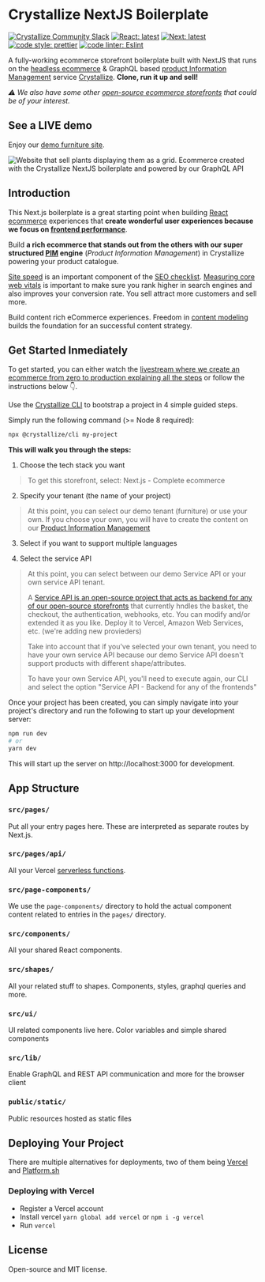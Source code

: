# Crystallize NextJS Boilerplate

[![Crystallize Community Slack][21]][22] [![React: latest][0]][1]
[![Next: latest][2]][3] [![code style: prettier][4]][5]
[![code linter: Eslint][6]][7]

A fully-working ecommerce storefront boilerplate built with NextJS that runs on the [headless ecommerce][8] & GraphQL based [product Information Management][9]
service [Crystallize][10]. **Clone, run it up and sell!**

_⚠️  We also have some other [open-source ecommerce storefronts][11] that could be of your interest._


## See a LIVE demo

Enjoy our [demo furniture site][24].


![Website that sell plants displaying them as a grid. Ecommerce created with the Crystallize NextJS boilerplate and powered by our GraphQL API](https://i.imgur.com/v3tGgyZ.png)


## Introduction

This Next.js boilerplate is a great starting point when building [React
ecommerce][11] experiences that **create wonderful user experiences because we focus
on [frontend performance][12]**.

Build **a rich ecommerce that stands out from
the others with our super structured [PIM][13] engine** (_Product Information Management_)
in Crystallize powering your product catalogue.

[Site speed](https://crystallize.com/learn/best-practices/frontend-performance/site-speed) is an important
component of the [SEO checklist](https://crystallize.com/learn/best-practices/seo/seo-checklist). [Measuring core web vitals](https://crystallize.com/learn/best-practices/frontend-performance/core-web-vitals) is important to make sure you rank higher in search engines and also
improves your conversion rate. You sell attract more customers and sell more.

Build content rich eCommerce experiences. Freedom in [content modeling](https://crystallize.com/learn/best-practices/information-architecture/content-modeling)
builds the foundation for an successful content strategy.

## Get Started Inmediately

To get started, you can either watch the [livestream where we create an ecommerce from zero to production explaining all the steps][26] or follow the instructions below 👇.

Use the [Crystallize CLI][17] to bootstrap a project in 4 simple guided steps.

Simply run the following command (>= Node 8 required):

```sh
npx @crystallize/cli my-project
```

**This will walk you through the steps:**
1. Choose the tech stack you want
> To get this storefront, select: Next.js - Complete ecommerce

2. Specify your tenant (the name of your project)
> At this point, you can select our demo tenant (furniture) or use your own.
> If you choose your own, you will have to create the content on our [Product Information Management][9]

3. Select if you want to support multiple languages

4. Select the service API
> At this point, you can select between our demo Service API or your own service API tenant.
> 
> A [Service API is an open-source project that acts as backend for any of our open-source storefronts][25] that currently hndles the basket, the checkout, the authentication, webhooks, etc. You can modify and/or extended it as you like.
> Deploy it to Vercel, Amazon Web Services, etc. (we're adding new provieders)
> 
> Take into account that if you've selected your own tenant, you need to have your own service API
> because our demo Service API doesn't support products with different shape/attributes.
> 
> To have your own Service API, you'll need to execute again, our CLI and select 
> the option "Service API - Backend for any of the frontends"

Once your project has been created, you can simply navigate into your project's
directory and run the following to start up your development server:

```sh
npm run dev
# or
yarn dev
```

This will start up the server on http://localhost:3000 for development.

## App Structure

### `src/pages/`

Put all your entry pages here. These are interpreted as separate routes by
Next.js.

### `src/pages/api/`

All your Vercel [serverless functions][18].

### `src/page-components/`

We use the `page-components/` directory to hold the actual component content
related to entries in the `pages/` directory.

### `src/components/`

All your shared React components.

### `src/shapes/`

All your related stuff to shapes. Components, styles, graphql queries and more.

### `src/ui/`

UI related components live here. Color variables and simple shared components

### `src/lib/`

Enable GraphQL and REST API communication and more for the browser client

### `public/static/`

Public resources hosted as static files

## Deploying Your Project

There are multiple alternatives for deployments, two of them being [Vercel][20]
and [Platform.sh][23]

### Deploying with Vercel

- Register a Vercel account
- Install vercel `yarn global add vercel` or `npm i -g vercel`
- Run `vercel`

## License
Open-source and MIT license.

[0]: https://img.shields.io/badge/react-latest-44cc11.svg?style=flat-square
[1]: https://github.com/facebook/react
[2]: https://img.shields.io/badge/next-latest-44cc11.svg?style=flat-square
[3]: https://github.com/zeit/next.js
[4]:
  https://img.shields.io/badge/code_style-prettier-ff69b4.svg?style=flat-square
[5]: https://github.com/prettier/prettier
[6]:
  https://img.shields.io/badge/code_linter-eslint-463fd4.svg?style=flat-square
[7]: https://github.com/prettier/prettier
[8]: https://crystallize.com/ecommerce
[9]: https://crystallize.com/ecommerce/pim
[10]: https://crystallize.com
[11]: https://crystallize.com/developers
[12]: https://crystallize.com/blog/frontend-performance-measuring-kpis
[13]: https://crystallize.com/ecommerce/pim
[14]: https://crystallize.com/blog/ecommerce-seo-checklist
[15]:
  https://crystallize.com/blog/content-rich-storytelling-makes-juicy-ecommerce
[16]:
  https://snowball.digital/blog/content-strategy-for-exponential-growth-marketing
[17]: https://github.com/crystallizeapi/crystallize-cli
[18]: https://vercel.com/docs/v2/serverless-functions/introduction
[19]: https://vercel.com/guides/deploying-nextjs-with-now/
[20]: https://vercel.com
[21]:
  https://img.shields.io/static/v1?label=Slack&logo=slack&message=Crystallize%20Community&color=68d1b7
[22]: https://slack.com
[23]: https://platform.sh
[24]: https://furniture.superfast.shop/
[25]: https://github.com/CrystallizeAPI/service-api-boilerplate/
[26]: https://crystallize.com/learn/open-source/boilerplates/react-nextjs
